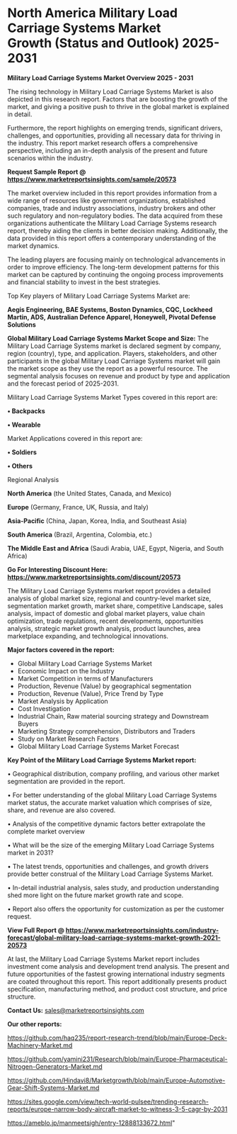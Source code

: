 # North America Military Load Carriage Systems Market Growth (Status and Outlook) 2025-2031

<Strong> Military Load Carriage Systems Market Overview 2025 - 2031</strong>

The rising technology in Military Load Carriage Systems Market is also depicted in this research report. Factors that are boosting the growth of the market, and giving a positive push to thrive in the global market is explained in detail.

Furthermore, the report highlights on emerging trends, significant drivers, challenges, and opportunities, providing all necessary data for thriving in the industry. This report market research offers a comprehensive perspective, including an in-depth analysis of the present and future scenarios within the industry.

<strong>Request Sample Report @ <a href=https://www.marketreportsinsights.com/sample/20573>https://www.marketreportsinsights.com/sample/20573</a></strong>

The market overview included in this report provides information from a wide range of resources like government organizations, established companies, trade and industry associations, industry brokers and other such regulatory and non-regulatory bodies. The data acquired from these organizations authenticate the Military Load Carriage Systems research report, thereby aiding the clients in better decision making. Additionally, the data provided in this report offers a contemporary understanding of the market dynamics.

The leading players are focusing mainly on technological advancements in order to improve efficiency. The long-term development patterns for this market can be captured by continuing the ongoing process improvements and financial stability to invest in the best strategies.

Top Key players of Military Load Carriage Systems Market are:

<strong>Aegis Engineering, BAE Systems, Boston Dynamics, CQC, Lockheed Martin, ADS, Australian Defence Apparel, Honeywell, Pivotal Defense Solutions</strong>

<strong><b>Global Military Load Carriage Systems Market Scope and Size:</b></strong>
The Military Load Carriage Systems market is declared segment by company, region (country), type, and application. Players, stakeholders, and other participants in the global Military Load Carriage Systems market will gain the market scope as they use the report as a powerful resource. The segmental analysis focuses on revenue and product by type and application and the forecast period of 2025-2031.

Military Load Carriage Systems Market Types covered in this report are:

<strong>• Backpacks

• Wearable</strong>

Market Applications covered in this report are:

<strong>• Soldiers

• Others</strong> 

Regional Analysis

<strong>North America</strong> (the United States, Canada, and Mexico)

<strong>Europe</strong> (Germany, France, UK, Russia, and Italy)

<strong>Asia-Pacific</strong> (China, Japan, Korea, India, and Southeast Asia)

<strong>South America</strong> (Brazil, Argentina, Colombia, etc.)

<strong>The Middle East and Africa</strong> (Saudi Arabia, UAE, Egypt, Nigeria, and South Africa)

<strong>Go For Interesting Discount Here: <a href=https://www.marketreportsinsights.com/discount/20573>https://www.marketreportsinsights.com/discount/20573</a></strong>

The Military Load Carriage Systems market report provides a detailed analysis of global market size, regional and country-level market size, segmentation market growth, market share, competitive Landscape, sales analysis, impact of domestic and global market players, value chain optimization, trade regulations, recent developments, opportunities analysis, strategic market growth analysis, product launches, area marketplace expanding, and technological innovations.

<strong><b>Major factors covered in the report:</b></strong>
<ul>
  <li>Global Military Load Carriage Systems Market </li>
  <li>Economic Impact on the Industry</li>
  <li>Market Competition in terms of Manufacturers</li>
  <li>Production, Revenue (Value) by geographical segmentation</li>
  <li>Production, Revenue (Value), Price Trend by Type</li>
  <li>Market Analysis by Application</li>
  <li>Cost Investigation</li>
  <li>Industrial Chain, Raw material sourcing strategy and Downstream Buyers</li>
  <li>Marketing Strategy comprehension, Distributors and Traders</li>
  <li>Study on Market Research Factors</li>
  <li>Global Military Load Carriage Systems Market Forecast</li>
</ul>

<strong><b>Key Point of the Military Load Carriage Systems Market report:</b></strong>

• Geographical distribution, company profiling, and various other market segmentation are provided in the report.

• For better understanding of the global Military Load Carriage Systems market status, the accurate market valuation which comprises of size, share, and revenue are also covered.

• Analysis of the competitive dynamic factors better extrapolate the complete market overview

• What will be the size of the emerging Military Load Carriage Systems market in 2031?

• The latest trends, opportunities and challenges, and growth drivers provide better construal of the Military Load Carriage Systems Market.

• In-detail industrial analysis, sales study, and production understanding shed more light on the future market growth rate and scope.

• Report also offers the opportunity for customization as per the customer request.

<strong><b>View Full Report @ <a href=https://www.marketreportsinsights.com/industry-forecast/global-military-load-carriage-systems-market-growth-2021-20573>https://www.marketreportsinsights.com/industry-forecast/global-military-load-carriage-systems-market-growth-2021-20573</a></b></strong>


At last, the Military Load Carriage Systems Market report includes investment come analysis and development trend analysis. The present and future opportunities of the fastest growing international industry segments are coated throughout this report. This report additionally presents product specification, manufacturing method, and product cost structure, and price structure.

<strong>Contact Us:</strong>
sales@marketreportsinsights.com

<strong>Our other reports:</strong>

<a href=https://github.com/haq235/report-research-trend/blob/main/Europe-Deck-Machinery-Market.md>https://github.com/haq235/report-research-trend/blob/main/Europe-Deck-Machinery-Market.md</a>

<a href=https://github.com/yamini231/Research/blob/main/Europe-Pharmaceutical-Nitrogen-Generators-Market.md>https://github.com/yamini231/Research/blob/main/Europe-Pharmaceutical-Nitrogen-Generators-Market.md</a>

<a href=https://github.com/Hindavi8/Marketgrowth/blob/main/Europe-Automotive-Gear-Shift-Systems-Market.md>https://github.com/Hindavi8/Marketgrowth/blob/main/Europe-Automotive-Gear-Shift-Systems-Market.md</a>

<a href=https://sites.google.com/view/tech-world-pulsee/trending-research-reports/europe-narrow-body-aircraft-market-to-witness-3-5-cagr-by-2031>https://sites.google.com/view/tech-world-pulsee/trending-research-reports/europe-narrow-body-aircraft-market-to-witness-3-5-cagr-by-2031</a>

<a href=https://ameblo.jp/manmeetsigh/entry-12888133672.html>https://ameblo.jp/manmeetsigh/entry-12888133672.html</a>"

